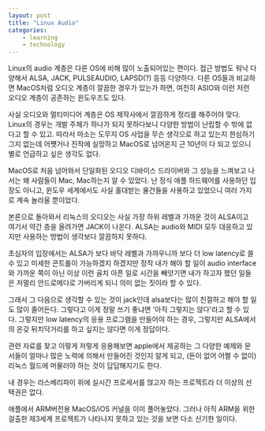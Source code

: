 ```yaml
---
layout: post
title: "Linux Audio"
categories:
    - learning
    - technology
---
```


Linux의 audio 계층은 다른 OS에 비해 많이 노출되어있는 편이다. 접근 방법도 워낙 다양해서 ALSA, JACK, PULSEAUDIO, LAPSD(?) 등등 다양하다. 다른 OS들과 비교하면 MacOS처럼 오디오 계층이 깔끔한 경우가 있는가 하면, 여전히 ASIO와 이런 저런 오디오 계층이 공존하는 윈도우즈도 있다. 

사실 오디오와 멀티미디어 계층은 OS 제작사에서 깔끔하게 정리를 해주어야 맞다. Linux의 경우는 개발 주체가 하나가 되지 못하다보니 다양한 방법이 난립할 수 밖에 없다고 할 수 있고. 따라서 마소는 도무지 OS 사업을 무슨 생각으로 하고 있는지 한심하기 그지 없는데 어쩃거나 진작에 실망하고 MacOS로 넘어온지 근 10년이 다 되고 있으니 별로 언급하고 싶은 생각도 없다.

MacOS로 처음 넘어와서 단일화된 오디오 디바이스 드라이버와 그 성능을 느껴보고 나서는 왜 사람들이 Mac, Mac하는지 알 수 있었다. 난 정식 애플 하드웨어를 사용하던 입장도 아니고, 윈도우 세계에서도 사실 홀대받는 물건들을 사용하고 있었으니 여러 가지로 계속 놀라울 뿐이었다. 

본론으로 돌아와서 리눅스의 오디오는 사실 가장 하위 레벨과 가까운 것이 ALSA이고 여기서 약간 층을 올려가면 JACK이 나온다. ALSA는 audio와 MIDI 모두 대응하고 있지만 사용하는 방법이 생각보다 깔끔하지 못하다.

초심자의 입장에서는 ALSA가 보다 바닥 레벨과 가까우니까 보다 더 low latency로 쓸 수 있고 미세한 콘트롤이 가능하겠지 하겠지만 정작 내가 해야 할 일이 audio interface와 가까운 쪽이 아닌 이상 이런 골치 아픈 일로 시간을 빼앗기면 내가 하고자 했던 일들은 저멀리 안드로메다로 가버리게 되니 의미 없는 짓이라 할 수 있다.

그래서 그 다음으로 생각할 수 있는 것이 jack인데 alsa보다는 많이 친절하고 해야 할 일도 많이 줄어든다. 그렇다고 이게 정말 쓰기 좋냐면 '아직 그렇지는 않다'라고 할 수 있다. 그렇지만 low latency의 응용 프로그램을 만들어야 하는 경우, 그렇지만 ALSA에서의 온갖 뒤치닥거리를 하고 싶지는 않다면 이게 정답이다.

관련 자료를 찾고 이렇게 저렇게 응용해보면 apple에서 제공하는 그 다양한 예제와 문서들이 얼마나 많은 노력에 의해서 만들어진 것인지 알게 되고, (돈이 없어 어쩔 수 없이) 리눅스 월드에 머물러야 하는 것이 답답해지기도 한다.

내 경우는 라스베리파이 위에 실시간 프로세서를 얹고자 하는 프로젝트라 더 이상의 선택권은 없다. 

애플에서 ARM버전용 MacOS/iOS 커널을 이미 풀어놓았다. 그러나 아직 ARM을 위한 걸출한 제3세계 프로젝트가 나타나지 못하고 있는 것을 보면 다소 신기한 일이다. 